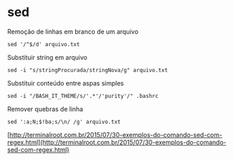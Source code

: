 # sed

Remoção de linhas em branco de um arquivo

```text
sed '/^$/d' arquivo.txt
```

Substituir string em arquivo

```text
sed -i "s/stringProcurada/stringNova/g" arquivo.txt
```

Substituir conteúdo entre aspas simples

```text
sed -i "/BASH_IT_THEME/s/'.*'/'purity'/" .bashrc
```

Remover quebras de linha

```text
sed ':a;N;$!ba;s/\n/ /g' arquivo.txt
```

[http://terminalroot.com.br/2015/07/30-exemplos-do-comando-sed-com-regex.html](http://terminalroot.com.br/2015/07/30-exemplos-do-comando-sed-com-regex.html)


